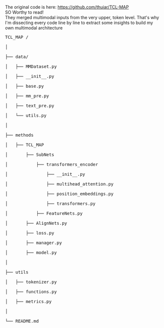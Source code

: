 The original code is here: https://github.com/thuiar/TCL-MAP <br>
SO Worthy to read! <br>
They merged multimodal inputs from the very upper, token level. That's why I'm dissecting every code line by line to extract some insights to build my own multimodal architecture <be>

<pre>
TCL_MAP / <br>
│ <br>
├── data/ <br>
│   ├── MMDataset.py <br>  
│   ├── __init__.py <br>
│   ├── base.py <br>
│   ├── mm_pre.py <br>
│   ├── text_pre.py <br>
│   └── utils.py   <br>
│ <br>  
├── methods <br> 
│   ├── TCL_MAP <br> 
│       ├── SubNets <br>
│           ├── transformers_encoder  <br> 
│               ├── __init__.py <br> 
│               ├── multihead_attention.py <br>
│               ├── position_embeddings.py <br> 
│               ├── transformers.py <br>
│           ├── FeatureNets.py <br>
│       ├── AlignNets.py  <br>
│       ├── loss.py <br> 
│       ├── manager.py <br>  
│       ├── model.py  <br>
│ <br>  
├── utils <br>
│   ├── tokenizer.py <br>  
│   ├── functions.py <br>
│   ├── metrics.py <br> 
│ <br>
└── README.md <be>

